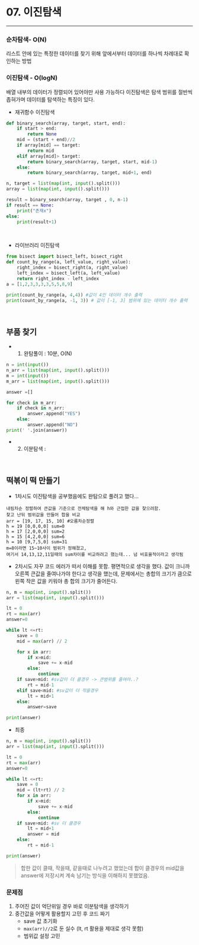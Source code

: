 # 07. 이진탐색
---
### 순차탐색- O(N)
리스트 안에 있는 특정한 데이터를 찾기 위해 앞에서부터 데이터를 하나씩 차례대로 확인하는 방법
### 이진탐색 - O(logN)
배열 내부의 데이터가 정렬되어 있어야만 사용 가능하다 
이진탐색은 탐색 범위를 절반씩 좁혀가며 데이터를 탐색하는 특징이 있다.

- 재귀함수 이진탐색
```py
def binary_search(array, target, start, end):
    if start > end:
        return None
    mid = (start + end)//2
    if array[mid] == target:
        return mid
    elif array[mid]> target:
        return binary_search(array, target, start, mid-1)
    else:
        return binary_search(array, target, mid+1, end)

n, target = list(map(int, input().split()))
array = list(map(int, input().split()))

result = binary_search(array, target , 0, n-1)
if result == None:
    print("존재x")
else:
    print(result+1)
```
<br>

- 라이브러리 이진탐색
```py
from bisect import bisect_left, bisect_right
def count_by_range(a, left_value, right_value):
    right_index = bisect_right(a, right_value)
    left_index = bisect_left(a, left_value)
    return right_index - left_index
a = [1,2,3,3,3,3,5,5,8,9]

print(count_by_range(a, 4,4)) #값이 4인 데이터 개수 출력
print(count_by_range(a, -1, 3)) # 값이 [-1, 3] 범위에 있는 데이터 개수 출력
```

<br>

## 부품 찾기
- 1. 완탐풀이 :  10분, O(N)
```py
n = int(input())
n_arr = list(map(int, input().split()))
m = int(input())
m_arr = list(map(int, input().split()))

answer =[]

for check in m_arr:
    if check in n_arr:
        answer.append("YES")
    else:
        answer.append("NO")
print(' '.join(answer))

```
- 2. 이분탐색 : 

<br>

## 떡볶이 떡 만들기
- 1차시도
이진탐색을 공부했음에도 완탐으로 풀려고 했다... 
```
내림차순 정렬하여 큰값을 기준으로 전체탐색을 해 h와 근접한 값을 찾으려함.
찾고 난뒤 범위값을 만들어 합을 비교
arr = [19, 17, 15, 10] #오름차순정렬
h = 19 [0,0,0,0] sum=0
h = 17 [2,0,0,0] sum=2
h = 15 [4,2,0,0] sum=6
h = 10 [9,7,5,0] sum=31
m=8이라면 15~10사이 범위가 정해졌고, 
여기서 14,13,12,11일때의 sum차이를 비교하려고 했는데... 넘 비효율적이라고 생각됨  
```
- 2차시도
자꾸 코드 에러가 떠서 이해를 못함. 평면적으로 생각을 했다.
값이 크니까 오른쪽 큰값을 줄여나가야 한다고 생각을 했는데, 문제에서는 총합의 크기가 큼으로 왼쪽 작은 값을 키워야 총 합의 크기가 줄어든다. 
```py
n, m = map(int, input().split())
arr = list(map(int, input().split()))

lt = 0
rt = max(arr)
answer=0

while lt <=rt:
    save = 0
    mid = max(arr) // 2

    for x in arr:
        if x>mid:
            save += x-mid
        else:
            continue
    if save>mid: #sv값이 더 클경우 -> 큰범위를 줄여야..? 
        rt = mid-1
    elif save<mid: #sv값이 더 작을경우
        lt = mid+1
    else:
        answer=save

print(answer)
```
- 최종
```py
n, m = map(int, input().split())
arr = list(map(int, input().split()))

lt = 0
rt = max(arr)
answer=0

while lt <=rt:
    save = 0
    mid = (lt+rt) // 2
    for x in arr:
        if x>mid:
            save += x-mid
        else:
            continue
    if save>mid: #sv 더 클경우
        lt = mid+1
        answer = mid
    else:
        rt = mid-1

print(answer)
```
> 합한 값이 클때, 작을때, 같을때로 나누려고 했었는데 합이 클경우의 mid값을 answer에 저장시켜 계속 남기는 방식을 이해하지 못했었음.
### 문제점
1. 주어진 값이 억단위일 경우 바로 이분탐색을 생각하기
2. 중간값을 어떻게 활용할지 고민 후 코드 짜기
	- save 값 초기화
    - `max(arr)//2`로 둔 실수 (lt, rt 활용을 제대로 생각 못함)
    - 범위값 설정 고민